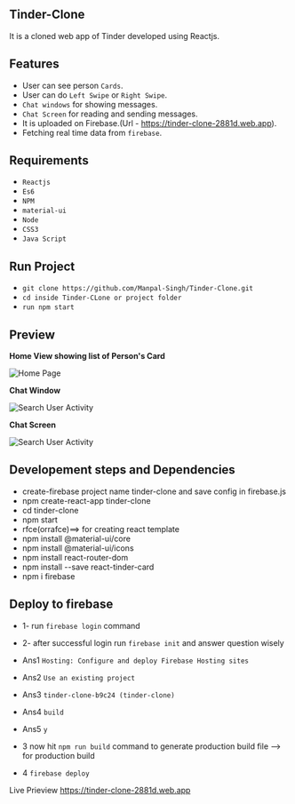 Tinder-Clone
------------------------------
It is a cloned web app of Tinder developed using Reactjs.

Features
------------------------------
* User can see person `Cards`.
* User can do `Left Swipe` or `Right Swipe`.
* `Chat windows` for showing messages.
* `Chat Screen` for reading and sending messages.
* It is uploaded on Firebase.(Url - https://tinder-clone-2881d.web.app).
* Fetching real time data from `firebase`.

Requirements
------------------------------

* ``Reactjs``
* ``Es6``
* ``NPM``
* ``material-ui``
* ``Node``
* ``CSS3``
* ``Java Script``

Run Project
------------------------------
* ``git clone https://github.com/Manpal-Singh/Tinder-Clone.git ``
* ``cd inside Tinder-CLone or project folder``
* ``run npm start``


Preview
------------------------------

**Home View showing list of Person's Card**

![Home Page](https://imgur.com/VJBt5co.jpg)

**Chat Window**

![Search User Activity](https://imgur.com/Pf3kzpx.jpg)

**Chat Screen**

![Search User Activity](https://imgur.com/0E0ac5A.jpg)



Developement steps and Dependencies
------------------------------
* create-firebase project name tinder-clone and save config in firebase.js
* npm create-react-app tinder-clone
* cd tinder-clone
* npm start
* rfce(orrafce)==> for creating react template
* npm install @material-ui/core
* npm install @material-ui/icons
* npm install react-router-dom
* npm install --save react-tinder-card
* npm i firebase

Deploy to firebase
-------------------
* 1- run `firebase login`  command
* 2- after successful login run `firebase init` and answer question wisely
* Ans1 `Hosting: Configure and deploy Firebase Hosting sites`
* Ans2 `Use an existing project`
* Ans3 `tinder-clone-b9c24 (tinder-clone)`
* Ans4  `build`
* Ans5 `y`


* 3 now hit `npm run build` command to generate production build file --> for production build
* 4 `firebase deploy`

Live Prieview
https://tinder-clone-2881d.web.app


